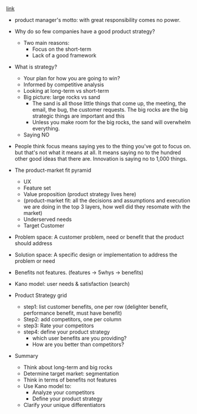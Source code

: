 [link](https://www.youtube.com/watch?v=11b2JdeHoGM)

- product manager's motto: with great responsibility comes no power.

- Why do so few companies have a good product strategy?
  - Two main reasons:
    - Focus on the short-term
    - Lack of a good framework
    
- What is strategy?
  - Your plan for how you are going to win?
  - Informed by competitive analysis
  - Looking at long-term vs short-term
  - Big picture: large rocks vs sand
    - The sand is all those little things that come up, the meeting, the email, the bug, the customer requests. The big rocks are the big strategic things are important and this
    - Unless you make room for the big rocks, the sand will overwhelm everything.
  - Saying NO
  
- People think focus means saying yes to the thing you've got to focus on. but that's not what it means at all. It means saying no to the hundred other good ideas that there are. Innovation is saying no to 1,000 things. 

- The product-market fit pyramid
  - UX
  - Feature set
  - Value proposition (product strategy lives here)
  - (product-market fit: all the decisions and assumptions and execution we are doing in the top 3 layers, how well did they resomate with the market)
  - Underserved needs
  - Target Customer
  
  
- Problem space: A customer problem, need or benefit that the product should address
- Solution space: A specific design or implementation to address the problem or need
- Benefits not features. (features -> 5whys -> benefits)

- Kano model: user needs & satisfaction (search)

- Product Strategy grid 
  - step1: list customer benefits, one per row (delighter benefit, performance benefit, must have benefit)
  - Step2: add competitors, one per column
  - step3: Rate your competitors
  - step4: define your product strategy
    - which user benefits are you providing?
    - How are you better than competitors?


- Summary
  - Think about long-term and big rocks
  - Determine target market: segmentation
  - Think in terms of benefits not features
  - Use Kano model to:
    - Analyze your competitors
    - Define your product strategy
  - Clarify your unique differentiators



  